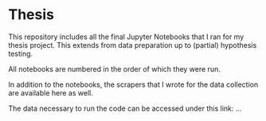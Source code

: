 # Thesis

This repository includes all the final Jupyter Notebooks that I ran for my thesis project. This extends from data preparation up to (partial) hypothesis testing.

All notebooks are numbered in the order of which they were run.

In addition to the notebooks, the scrapers that I wrote for the data collection are available here as well.

The data necessary to run the code can be accessed under this link: ...
